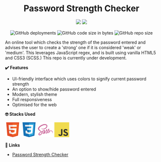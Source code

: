 <div align="center">

<h1>Password Strength Checker</h1>

![](https://api.checklyhq.com/v1/badges/checks/90c31d05-ae71-4382-8a29-44d820e023a7?style=for-the-badge&theme=dark) ![](https://api.checklyhq.com/v1/badges/checks/90c31d05-ae71-4382-8a29-44d820e023a7?style=for-the-badge&theme=dark&responseTime=true) <br><br> ![GitHub deployments](https://img.shields.io/github/deployments/asbhogal/Password-Strength-Checker/production?label=DEPLOYMENT%20STATE&style=for-the-badge&labelColor=000) ![GitHub code size in bytes](https://img.shields.io/github/languages/code-size/asbhogal/Password-Strength-Checker?style=for-the-badge&labelColor=000) ![GitHub repo size](https://img.shields.io/github/repo-size/asbhogal/Password-Strength-Checker?color=blueviolet&style=for-the-badge&labelColor=000)

</div>

An online tool which checks the strength of the password entered and advises the user to create a 'strong' one if it is considered 'weak' or 'medium'. This leverages JavaScript regex, and is built using vanilla HTML5 and CSS3 (SCSS.) This repo is currently under development.

<strong>:heavy_check_mark: Features</strong>
 - UI-friendly interface which uses colors to signify current password strength
 - An option to show/hide password entered
 - Modern, stylish theme
 - Full responsiveness
 - Optimised for the web

<strong>:nerd_face: Stacks Used</strong>
<br><br>
<a target="_blank" rel="noopener noreferrer" href="https://github.com/devicons/devicon/blob/master/icons/html5/html5-original.svg"><img src="https://github.com/devicons/devicon/raw/master/icons/html5/html5-original.svg" alt="html5" width="50" height="50" style="max-width:100%;"></a>
<a target="_blank" rel="noopener noreferrer" href="https://github.com/devicons/devicon/blob/master/icons/css3/css3-original.svg"><img src="https://github.com/devicons/devicon/raw/master/icons/css3/css3-original.svg" alt="css3" width="50" height="50" style="max-width:100%;"></a>
<a target="_blank" rel="noopener noreferrer" href="https://github.com/devicons/devicon/blob/master/icons/sass/sass-original.svg"><img src="https://github.com/devicons/devicon/blob/master/icons/sass/sass-original.svg" alt="sass" width="50" height="50" style="max-width:100%;"></a>
<a target="_blank" rel="noopener noreferrer" href="https://github.com/devicons/devicon/blob/master/icons/javascript/javascript-original.svg"><img src="https://github.com/devicons/devicon/raw/master/icons/javascript/javascript-original.svg" alt="JavaScript" width="50" height="50" style="max-width:100%;"></a>

<strong>:link: Links</strong><br>
 - <a target="_blank" href="https://password-strength-checker-nine.vercel.app/">Password Strength Checker</a>